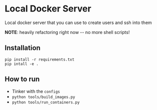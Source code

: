 # Local Docker Server

Local docker server that you can use to create users and ssh into them

__NOTE__: heavily refactoring right now -- no more shell scripts!

## Installation

```
pip install -r requirements.txt
pip intall -e .
```

## How to run

- Tinker with the `configs`
- `python tools/build_images.py`
- `python tools/run_containers.py`
